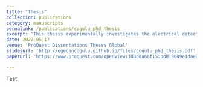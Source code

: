 ```yaml
---
title: "Thesis"
collection: publications
category: manuscripts
permalink: /publications/cogulu_phd_thesis
excerpt: 'This thesis experimentally investigates the electrical detection and control of Néel order in insulating antiferromagnetic thin films, like FeO and NiO, aiming to advance antiferromagnetic materials application in high-speed spintronic devices.'
date: 2022-05-17
venue: 'ProQuest Dissertations Theses Global'
slidesurl: 'http://egecancogulu.github.io/files/cogulu_phd_thesis.pdf'
paperurl: 'https://www.proquest.com/openview/1d3dda68f151bd819649e1dae376b87f/1?pq-origsite=gscholar&cbl=18750&diss=y'

---
```


Test